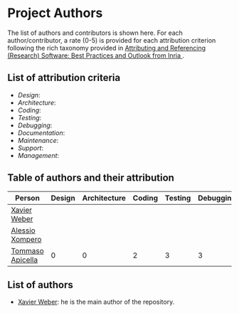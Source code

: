 # Project Authors

The list of authors and contributors is shown here. For each author/contributor, a rate (0-5) is provided for each attribution criterion following the rich taxonomy provided in [
Attributing and Referencing (Research) Software: Best Practices and Outlook from Inria
](https://hal.science/hal-02135891v1).

## List of attribution criteria

* _Design_:
* _Architecture_:
* _Coding_:
* _Testing_: 
* _Debugging_:
* _Documentation_:
* _Maintenance_:
* _Support_:
* _Management_:


## Table of authors and their attribution


**Person** | **Design** | **Architecture** | **Coding** | **Testing** | **Debugging** | **Documentation** | **Maintenance** | **Support** | **Management** |
-------|--------|--------------|--------|---------|-----------|---------------|-------------|---------|------------|
[Xavier Weber](https://github.com/Saafke) |  |  |  |  |  |  |  |  |  |
[Alessio Xompero](https://github.com/kerolex) |  |  |  |  |  |  |  |  |  |
[Tommaso Apicella](https://github.com/apicis) | 0 | 0 | 2 | 3 | 3 | 0 | 0 | 0 | 0 |

## List of authors
* [Xavier Weber](https://github.com/Saafke): he is the main author of the repository.
